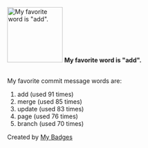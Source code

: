 <img src="https://my-badges.github.io/my-badges/favorite-word.png" alt="My favorite word is &quot;add&quot;." title="My favorite word is &quot;add&quot;." width="128">
<strong>My favorite word is &quot;add&quot;.</strong>
<br><br>

My favorite commit message words are:

1. add (used 91 times)
2. merge (used 85 times)
3. update (used 83 times)
4. page (used 76 times)
5. branch (used 70 times)


Created by <a href="https://github.com/my-badges/my-badges">My Badges</a>
